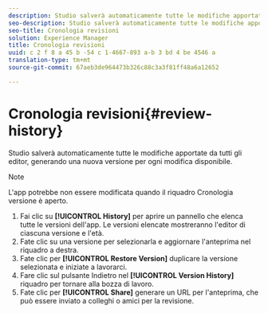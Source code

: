 ```yaml
---
description: Studio salverà automaticamente tutte le modifiche apportate da tutti gli editor, generando una nuova versione per ogni modifica disponibile.
seo-description: Studio salverà automaticamente tutte le modifiche apportate da tutti gli editor, generando una nuova versione per ogni modifica disponibile.
seo-title: Cronologia revisioni
solution: Experience Manager
title: Cronologia revisioni
uuid: c 2 f 8 a 45 b -54 c 1-4667-893 a-b 3 bd 4 be 4546 a
translation-type: tm+mt
source-git-commit: 67aeb3de964473b326c88c3a3f81ff48a6a12652

---
```



# Cronologia revisioni{#review-history}

Studio salverà automaticamente tutte le modifiche apportate da tutti gli editor, generando una nuova versione per ogni modifica disponibile.

>[!NOTE]
>
>L&#39;app potrebbe non essere modificata quando il riquadro Cronologia versione è aperto.

1. Fai clic su **[!UICONTROL History]** per aprire un pannello che elenca tutte le versioni dell&#39;app. Le versioni elencate mostreranno l&#39;editor di ciascuna versione e l&#39;età.
1. Fate clic su una versione per selezionarla e aggiornare l&#39;anteprima nel riquadro a destra.
1. Fate clic per **[!UICONTROL Restore Version]** duplicare la versione selezionata e iniziate a lavorarci.
1. Fare clic sul pulsante Indietro nel **[!UICONTROL Version History]** riquadro per tornare alla bozza di lavoro.
1. Fate clic per **[!UICONTROL Share]** generare un URL per l&#39;anteprima, che può essere inviato a colleghi o amici per la revisione.
